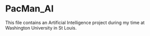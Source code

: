 # PacMan_AI
This file contains an Artificial Intelligence project during my time at Washington University in St Louis. 
